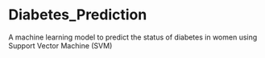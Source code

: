 # Diabetes_Prediction
A machine learning model to predict the status of diabetes in women using Support Vector Machine (SVM)
